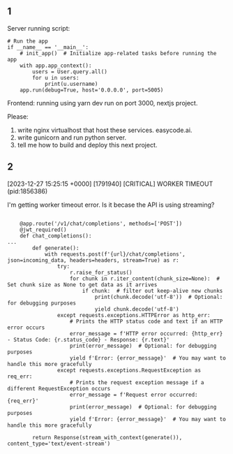 ## 1
Server running script:
```
# Run the app
if __name__ == '__main__':
    # init_app()  # Initialize app-related tasks before running the app
    with app.app_context():
        users = User.query.all()
        for u in users:
            print(u.username)
    app.run(debug=True, host='0.0.0.0', port=5005)
```

Frontend: running using yarn dev run on port 3000, nextjs project. 

Please:
1. write nginx virtualhost that host these services. easycode.ai. 
2. write gunicorn and run python server.
3. tell me how to build and deploy this next project.

## 2
[2023-12-27 15:25:15 +0000] [1791940] [CRITICAL] WORKER TIMEOUT (pid:1856386)

I'm getting worker timeout error. Is it becase the API is using streaming?

```

    @app.route('/v1/chat/completions', methods=['POST'])
    @jwt_required()
    def chat_completions():
...
        def generate():
            with requests.post(f'{url}/chat/completions', json=incoming_data, headers=headers, stream=True) as r:
                try:
                    r.raise_for_status()
                    for chunk in r.iter_content(chunk_size=None):  # Set chunk size as None to get data as it arrives
                        if chunk:  # filter out keep-alive new chunks
                            print(chunk.decode('utf-8'))  # Optional: for debugging purposes
                            yield chunk.decode('utf-8')
                except requests.exceptions.HTTPError as http_err:
                    # Prints the HTTP status code and text if an HTTP error occurs
                    error_message = f'HTTP error occurred: {http_err} - Status Code: {r.status_code} - Response: {r.text}'
                    print(error_message)  # Optional: for debugging purposes
                    yield f'Error: {error_message}'  # You may want to handle this more gracefully
                except requests.exceptions.RequestException as req_err:
                    # Prints the request exception message if a different RequestException occurs
                    error_message = f'Request error occurred: {req_err}'
                    print(error_message)  # Optional: for debugging purposes
                    yield f'Error: {error_message}'  # You may want to handle this more gracefully

        return Response(stream_with_context(generate()), content_type='text/event-stream')
```